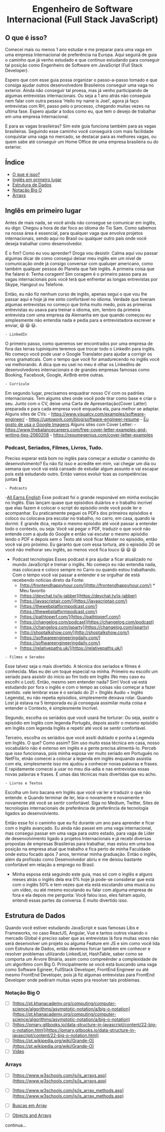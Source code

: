 <h1 align="center">Engenheiro de Software Internacional (Full Stack JavaScript)</h1>

## O que é isso?
Comecei mais ou menos 1 ano estudar e me preparar para uma vaga em uma empresa Internacional de preferência na Europa. Aqui seguirá de guia o caminho que já venho estudado e que continuo estudando para conseguir tal posição como Engenheiro de Software em JavaScript (Full Stack Developer).

Espero que com esse guia possa organizar o passo-a-passo tomado e que consiga ajudar outros desenvolvedore Brasileiros conseguir uma vaga no exterior. Ainda não conseguir tal proesa, mas já venho participando de algumas entrevistas internacionais. Ou seja a 1 ano atrás não conseguia nem falar com outra pessoa 'Hello my name is Joel', agora já faço entrevistas com RH, passo pelo o processo, chegando muitas vezes na ultima fase. Espero ajudar a todos como eu, que tem o desejo de trabalhar em uma empresa Internacional.

E para as vagas brasileiras? Sim este guia funciona também para as vagas brasileiras. Seguindo esse caminho você conseguirá com mais facilidade conquistar uma vaga no mercado, se destacar para as melhores vagas, ou quem sabe até conseguir um Home Office de uma empresa brasileira ou do exterior.

## Índice
- [O que é isso?](#o-que-é-isso)
- [Inglês em primeiro lugar](#inglês-em-primeiro-lugar)
- [Estrutura de Dados](#estrutura-de-dados)
- [Notação Big O](#notação-big-o)
- [Arrays](arrays)

## Inglês em primeiro lugar
Antes de mais nada, se você ainda não consegue se comunicar em inglês, eu digo: Chegou a hora de dar foco ao idioma do Tio Sam. Como sabemos na nossa área é essencial, para qualquer vaga que envolva projetos internacionais, sendo aqui no Brasil ou qualquer outro país onde você deseja trabalhar como desenvolvedor.

É o fim? Como eu vou aprender? Droga vou desistir. Calma aqui vou passar algumas dicar de como consegui deixar meu inglês em um nível de comunicação onde já consigo conversar com qualuqer americano, como também qualquer pessoa do Planeta que fale inglês. A primeira coisa que lhe falarei é: Tenha coragem! Sim coragem é o primeiro passo para as vagas internacionais pois você terá que enfrentar as longas entrevistas por Skype, Hangout ou Telefone. 

Então, eu não fiz nenhum curso de inglês, apenas segui o que vou lhe passar aqui e hoje já me sinto confortável no idioma. Verdade que tiveram algumas entrevistas no começo que tinha muito medo, pois as primeiras entrevistas eu usava para treinar o idioma, sim, lembro da primeira entrevista com uma empresa da Alemanha em que quando começou eu simplesmente não entendia nada e pedia para a entrevistadora escrever e enviar, :smiley: :smiley: :smiley:.

    - LinkedIn
  O primeiro passo, como queremos ser encontrados por uma empresa de fora das terras tupiniquins teremos que trocar todo o LinkedIn para inglês. No começo você pode usar o Google Translator para ajudar a corrigir os erros gramaticais. Com o tempo que você for amadurecendo no inglês você vai melhorando. A dica que eu usei no meu é olhar os LinkedIns de desenvolvedores internacionais e de grandes empresas famosas como Booking, Facebook, Google, AirBnb entre outras.
  
    - Currículo
  Em segundo lugar, precisamos enquadrar nosso CV com os padrões internacionais. Tem algums sites onde você pode tirar como base e criar o seu. Junto com o CV, deixe uma Carta de Apresentação(Cover Latter) preparada e para cada empresa você enquadra ela, para melhor se adaptar.
  Alguns sites de CVs: 
    - https://www.visualcv.com/examples/software-engineer/
    - https://uptowork.com/blog/software-engineer-resume
    - [Eu gosto de usa o Google Imagens](https://www.google.com.br/search?q=resume+software+engineer&source=lnms&tbm=isch&sa=X&ved=0ahUKEwisqb_Nv-naAhVK7mMKHSznAOsQ_AUICigB&biw=1366&bih=662)
  Alguns sites com Cover Letter:
    - https://www.thebalancecareers.com/free-cover-letter-examples-and-writing-tips-2060208
    - https://resumegenius.com/cover-letter-examples

### Podcast, Seriados, Filmes, Livros, Tudo.
Preciso esperar está bom no inglês para começar a estudar o caminho do desenvolvimento? Eu não fiz isso e acredite em mim, vai chegar um dia ou semana que você vai está cansado de estudar algum assunto e vai escapar pois está estudando outro. Então vamos evoluir toas as competências juntas :running:

    - Podcasts
   -[All Earns English](https://www.allearsenglish.com/episodes/)
   Esse podcast foi o grande responável em minha evolução no Inglês. Elas lançam quase que episódios duiários e o trabalho incrível que elas fazem é colocar o script do episódio onde você pode ler e acompanhar.
    Eu praticamente peguei os PDFs dos primeiros episódios e coloco ou colocava pra escutar no trabalho, no carro, em casa, quando ia dormir. E grande dica, repita o mesmo episódio até você passar a entender todo o contexto, ou seja: Você vai pegar o PDF, traduzir o que você não entende com a ajuda do Google e então vai escutar o mesmo apisódio lendo o PDF e depois sem o Texto até você ficar Master no episódio, então você vai pro próximo. Eu garanto que com essa tortura, até o episódio 20 se você não melhorar seu inglês, ao menos você fica louco :smiley: :smiley: :smiley:
   - Podcast tecnologias
   Esses podcast é pra ajudar a ficar atualizado no mundo JavaScript e treinar o inglês. No começo eu não entendia nada, mas colocava e coloco sempre no Carro ou quando estou trabalhando. Com o tempo você vai passar a entender e se orgulhar de está recebendo notícias direto da Fonte:
     - [http://frontendhappyhour.com/](http://frontendhappyhour.com/) * Meu favorito
     - [https://devchat.tv/js-jabber](https://devchat.tv/js-jabber)
     - [https://javascriptair.com/](https://javascriptair.com/)
     - [https://thewebplatformpodcast.com/](https://thewebplatformpodcast.com/)
     - [https://pathtoperf.com/](https://pathtoperf.com/)
     - [https://changelog.com/podcast](https://changelog.com/podcast)
     - [https://changelog.com/jsparty](https://changelog.com/jsparty)
     - [http://shoptalkshow.com/](http://shoptalkshow.com/)
     - [https://softwareengineeringdaily.com/](https://softwareengineeringdaily.com/)
     - [https://relativepaths.uk/](https://relativepaths.uk/)
   
    - Filmes e Serados
   Esse talvez seja o mais divertido. A técnica dos seriados e filmes é conhecida. Mas eu dei um toque especial na minha.
   Primeiro eu escolhi um seriado para assistir do início ao fim todo em Inglês (No meu caso eu escolhi o Lost). Então, mesmo sem entender nada? Sim! Você vai está estudando por fora o inglês e com o tempo as coisas vão começar a fazer sentido. vale lembrar esse é o seriado do 2I = (Inglês Audio + Inglês Legenda), eu não repetia episódios, simplesmente deixava rolar. Quando Lost já estava na 5 temporada eu já conseguia assimilar muita coisa e entender o Contexto, é simplesmente Incrível.
  
   Segundo, escolha os seriádos que você usará lhe torturar: Ou seja, assitir o episódio em Inglês com legenda Portugês, depois assitir o mesmo episódio em Inglês com legenda Inglês e repetir até você se sentir confortável.
  
   Terceiro, escolha os seriádos que você assiti dublado e ponha a Legenda em Inglês. O que? Como assim? Sim uso muito essa técnica em casa, nosso vocabulário não é extenso em inglês e a gente precisa alimentá-lo. Perceb que isso funcionava, pois minha esposa ver muito seriado em Português no NetFlix, etnão comecei a colocar a legenda em inglês enquando assistia com ela, simplesmente isso me ajudou a conhecer novas palavras e frases. E rapidamente comecei a usar no meu dia-adia e nas entrevistas essas novas palavras e frases. É umas das técnicas mais divertidas que eu acho.

    - Livros e Textos
  Escolha um livro bacana em Inglês que você vai ler e traduzir o que não entende. e Quando terminar de ler, leia-o novamente e novamente e novamente até você se sentir confortável.
  Siga no Medium, Twitter, Sites de tecnologias internacionais de preferência de preferência de tecnologia ligados ao desenvolviento.

  Então esse foi o caminho que eu fiz durante um ano para aprender e ficar com o Inglês avançado. Eu ainda não passei em uma vaga internacional, mas consegui passar em uma vaga para outro estado, para vaga de Líder de desenvolvimento ligado a projetos Internacionais e já recebi diversas propostas de empresas Brasileiras para trabalhar, mas estou em uma boa posição na empresa atual que trabalho e fica perto de minha Faculdade onde estou focado após 7 anos, terminar minha graduação. Então o inglês, além da profissão como Desenvolvedor abriu e me deixou bastante confortável em relação a emprego no Brasil.

* Minha esposa está seguindo este guia, mas só com o inglês e alguns meses atrás o inglês dela era 0% hoje já pode-se considerar que está com o inglês 50% e tem vezes que ela está escutando uma musica ou um vídeo, ou até mesmo escutando eu falar com alguma empresa de fora e ela depois me pergunta: Você falou isso, eles falram aquilo, entendi essas partes da conversa. É muito divertido isso.

## Estrutura de Dados
  Quando você estiver estudando JavaScript e suas famosas Libs e Frameworks, no caso ReactJS, Angular, Vue e tantos outros visando o mercado Global é preciso saber que as entrevistas lá fora muitas vezes não será desenvolver um projeto ou alguma Feature em JS e sim como você lida com Estrutura de Dados, então devemos forcar também em conhecer e resolver problemas utilizando LinkedList, HashTable, saber como se comporta um Árvore Binária, assim como compreênder a complexidade de um algorítimo com Big O. Principalmente se você está buscando uma vaga como Software Egineer, FullStack Developer, FrontEnd Engineer ou até mesmo FrontEnd Developer, pois já fiz algumas entrevistas para FrontEnd Developer onde pediram muitas vezes pra resolver tais problemas.
  
  ### Notação Big O
   - [ ]  [https://pt.khanacademy.org/computing/computer-science/algorithms/asymptotic-notation/a/big-o-notation](https://pt.khanacademy.org/computing/computer-science/algorithms/asymptotic-notation/a/big-o-notation)
   - [ ]  [https://pmary.gitbooks.io/data-structure-in-javascript/content/22-big-o-notation.html](https://pmary.gitbooks.io/data-structure-in-javascript/content/22-big-o-notation.html)
   - [ ]  [https://pt.wikipedia.org/wiki/Grande-O](https://pt.wikipedia.org/wiki/Grande-O)
   - [ ]  [Vídeo](https://www.youtube.com/watch?v=v4cd1O4zkGw)
    
  ### Arrays
   - [ ]  [https://www.w3schools.com/js/js_arrays.asp](https://www.w3schools.com/js/js_arrays.asp)
   - [ ]  [https://www.w3schools.com/js/js_array_methods.asp](https://www.w3schools.com/js/js_array_methods.asp)
   - [ ]  [Buscas em Array](https://medium.com/@osuissa/javascript-buscas-em-arrays-parte-1-aff64d22174)
   - [ ]  [Objects and Arrays](https://eloquentjavascript.net/04_data.html)


continua...
